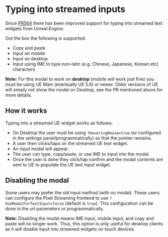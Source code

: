 # Typing into streamed inputs

Since [PR564](https://github.com/EpicGamesExt/PixelStreamingInfrastructure/pull/564) there has been improved support for typing into streamed text widgets from Unreal Engine.

Out the box the following is supported:

- Copy and paste
- Input on mobile
- Input on desktop
- Input using IME to type non-latin (e.g. Chinese, Japanese, Korean etc) characters

**Note:** For this modal to work on **desktop** (mobile will work just fine) you must be using UE Main (eventually UE 5.6) or newer. Older versions of UE will simply not show the modal on Desktop, see the PR mentioned above for more details.

## How it works

Typing into a streamed UE widget works as follows:

- On Desktop the user must be using `?HoveringMouse=true` (or configured in the settings panel/programmatically) so that the pointer remains.
- A user then clicks/taps on the streamed UE text widget.
- An input modal will appear.
- The user can type, copy/paste, or use IME to input into the modal.
- Once the user is done they click/tap confirm and the modal contents are sent to UE to populate the UE text input widget.

## Disabling the modal

Some users may prefer the old input method (with no modal). These users can configure the Pixel Streaming frontend to use `?UseModalForTextInput=false` (default is `true`). This configuration can be done in the url parameters or programmatically.

**Note:** Disabling the modal means IME input, mobile input, and copy and paste will no longer work. Thus, this option is only useful for desktop clients as it will disable input into streamed widgets on touch devices.